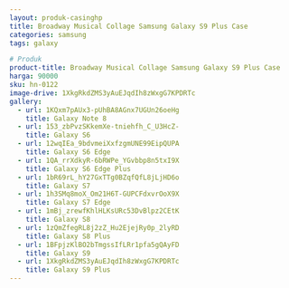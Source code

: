 ```yaml
---
layout: produk-casinghp
title: Broadway Musical Collage Samsung Galaxy S9 Plus Case
categories: samsung
tags: galaxy

# Produk
product-title: Broadway Musical Collage Samsung Galaxy S9 Plus Case
harga: 90000
sku: hn-0122
image-drive: 1XkgRkdZMS3yAuEJqdIh8zWxgG7KPDRTc
gallery:
  - url: 1KQxm7pAUx3-pUhBA8AGnx7UGUn26oeHg
    title: Galaxy Note 8
  - url: 153_zbPvzSKkemXe-tniehfh_C_U3HcZ-
    title: Galaxy S6
  - url: 12wqIEa_9bdvmeiXxfzgmUNE99EipQUPA
    title: Galaxy S6 Edge
  - url: 1QA_rrXdkyR-6bRWPe_YGvbbp8n5txI9X
    title: Galaxy S6 Edge Plus
  - url: 1bR69rL_hY27GxTTg0BZqfQfL8jLjHD6o
    title: Galaxy S7
  - url: 1h3SMq8moX_Om21H6T-GUPCFdxvrOoX9X
    title: Galaxy S7 Edge
  - url: 1mBj_zrewfKhlHLKsURc53DvBlpz2CEtK
    title: Galaxy S8
  - url: 1zQmZfegRL8j2zZ_Hu2EjejRy0p_2lyRD
    title: Galaxy S8 Plus
  - url: 1BFpjzKlBO2bTmgssIfLRr1pfa5gQAyFD
    title: Galaxy S9
  - url: 1XkgRkdZMS3yAuEJqdIh8zWxgG7KPDRTc
    title: Galaxy S9 Plus
---
```

